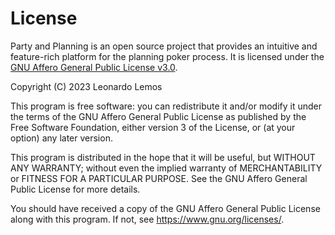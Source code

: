 # License

Party and Planning is an open source project that provides an intuitive
and feature-rich platform for the planning poker process. It is
licensed under the [GNU Affero General Public License v3.0](https://www.gnu.org/licenses/agpl-3.0.en.html).

Copyright (C) 2023  Leonardo Lemos

This program is free software: you can redistribute it and/or modify
it under the terms of the GNU Affero General Public License as
published by the Free Software Foundation, either version 3 of the
License, or (at your option) any later version.

This program is distributed in the hope that it will be useful,
but WITHOUT ANY WARRANTY; without even the implied warranty of
MERCHANTABILITY or FITNESS FOR A PARTICULAR PURPOSE.  See the
GNU Affero General Public License for more details.

You should have received a copy of the GNU Affero General Public License
along with this program.  If not, see <https://www.gnu.org/licenses/>.
